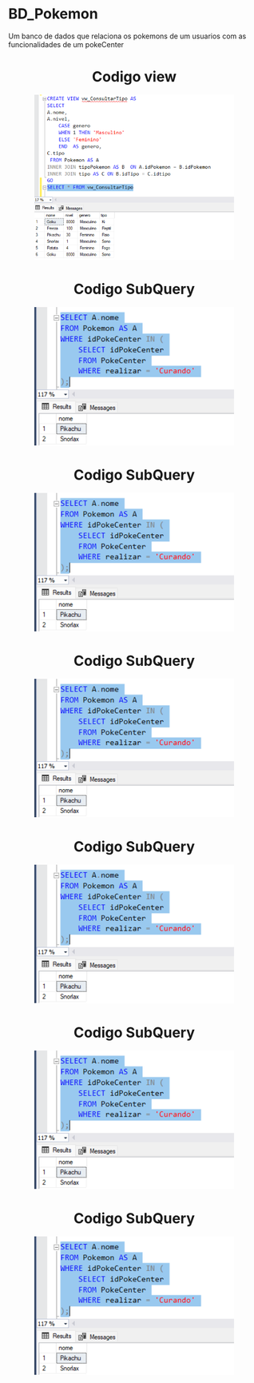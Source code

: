 # BD_Pokemon
Um banco de dados que relaciona os pokemons de um usuarios com as funcionalidades de um pokeCenter
<div align="center">
<h1>Codigo view</h1>
<img src="https://github.com/cDorth/BD_Pokemon/blob/main/img/VIEW.png" width="400px"/>
</div>


<div align="center">
<h1>Codigo SubQuery</h1>
<img src="https://github.com/cDorth/BD_Pokemon/blob/main/img/subQuery.png" width="400px"/>
</div>


<div align="center">
<h1>Codigo SubQuery</h1>
<img src="https://github.com/cDorth/BD_Pokemon/blob/main/img/subQuery.png" width="400px"/>
</div>


<div align="center">
<h1>Codigo SubQuery</h1>
<img src="https://github.com/cDorth/BD_Pokemon/blob/main/img/subQuery.png" width="400px"/>
</div>


<div align="center">
<h1>Codigo SubQuery</h1>
<img src="https://github.com/cDorth/BD_Pokemon/blob/main/img/subQuery.png" width="400px"/>
</div>


<div align="center">
<h1>Codigo SubQuery</h1>
<img src="https://github.com/cDorth/BD_Pokemon/blob/main/img/subQuery.png" width="400px"/>
</div>


<div align="center">
<h1>Codigo SubQuery</h1>
<img src="https://github.com/cDorth/BD_Pokemon/blob/main/img/subQuery.png" width="400px"/>
</div>
